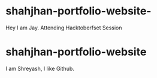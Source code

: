 
# shahjhan-portfolio-website-
Hey I am Jay. Attending Hacktoberfset Session


# shahjhan-portfolio-website
I am Shreyash, I like Github.
